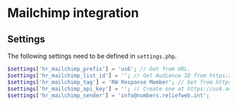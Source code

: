 # Mailchimp integration

## Settings

The following settings need to be defined in `settings.php`.

```php
$settings['hr_mailchimp_prefix'] = 'us6'; // Get from URL.
$settings['hr_mailchimp_list_id'] = ''; // Get Audience ID from https://us6.admin.mailchimp.com/lists/settings/defaults?id=235885
$settings['hr_mailchimp_tag'] = 'RW Response Member'; // Get from https://us6.admin.mailchimp.com/lists/tags/
$settings['hr_mailchimp_api_key'] = ''; // Create one at https://us6.admin.mailchimp.com/account/api/
$settings['hr_mailchimp_sender'] = 'info@numbers.reliefweb.int';
```
